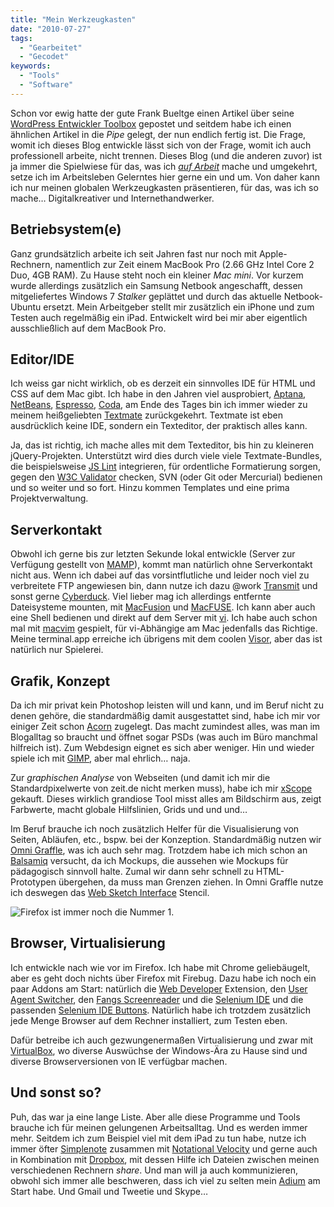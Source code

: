 ```yaml
---
title: "Mein Werkzeugkasten"
date: "2010-07-27"
tags:
  - "Gearbeitet"
  - "Gecodet"
keywords:
  - "Tools"
  - "Software"
---
```


Schon vor ewig hatte der gute Frank Bueltge einen Artikel über seine [WordPress Entwickler Toolbox](http://bueltge.de/meine-wordpress-entwickler-toolbox/1037/) gepostet und seitdem habe ich einen ähnlichen Artikel in die _Pipe_ gelegt, der nun endlich fertig ist. Die Frage, womit ich dieses Blog entwickle lässt sich von der Frage, womit ich auch professionell arbeite, nicht trennen. Dieses Blog (und die anderen zuvor) ist ja immer die Spielwiese für das, was ich [_auf Arbeit_](http://www.zeit.de) mache und umgekehrt, setze ich im Arbeitsleben Gelerntes hier gerne ein und um. Von daher kann ich nur meinen globalen Werkzeugkasten präsentieren, für das, was ich so mache… Digitalkreativer und Internethandwerker.

## Betriebsystem(e)

Ganz grundsätzlich arbeite ich seit Jahren fast nur noch mit Apple-Rechnern, namentlich zur Zeit einem MacBook Pro (2.66 GHz Intel Core 2 Duo, 4GB RAM). Zu Hause steht noch ein kleiner _Mac mini_. Vor kurzem wurde allerdings zusätzlich ein Samsung Netbook angeschafft, dessen mitgeliefertes Windows 7 _Stalker_ geplättet und durch das aktuelle Netbook-Ubuntu ersetzt. Mein Arbeitgeber stellt mir zusätzlich ein iPhone und zum Testen auch regelmäßig ein iPad. Entwickelt wird bei mir aber eigentlich ausschließlich auf dem MacBook Pro.

## Editor/IDE

Ich weiss gar nicht wirklich, ob es derzeit ein sinnvolles IDE für HTML und CSS auf dem Mac gibt. Ich habe in den Jahren viel ausprobiert, [Aptana](http://www.aptana.com/), [NetBeans](http://netbeans.org/index.html), [Espresso](http://macrabbit.com/espresso/), [Coda](http://www.panic.com/coda/), am Ende des Tages bin ich immer wieder zu meinem heißgeliebten [Textmate](http://macromates.com/) zurückgekehrt. Textmate ist eben ausdrücklich keine IDE, sondern ein Texteditor, der praktisch alles kann.

Ja, das ist richtig, ich mache alles mit dem Texteditor, bis hin zu kleineren jQuery-Projekten. Unterstützt wird dies durch viele viele Textmate-Bundles, die beispielsweise [JS Lint](http://www.jslint.com/) integrieren, für ordentliche Formatierung sorgen, gegen den [W3C Validator](http://validator.w3.org/) checken, SVN (oder Git oder Mercurial) bedienen und so weiter und so fort. Hinzu kommen Templates und eine prima Projektverwaltung.

## Serverkontakt

Obwohl ich gerne bis zur letzten Sekunde lokal entwickle (Server zur Verfügung gestellt von [MAMP](http://www.mamp.info/de/index.html)), kommt man natürlich ohne Serverkontakt nicht aus. Wenn ich dabei auf das vorsintflutliche und leider noch viel zu verbreitete FTP angewiesen bin, dann nutze ich dazu @work [Transmit](http://www.panic.com/transmit/) und sonst gerne [Cyberduck](http://cyberduck.de/). Viel lieber mag ich allerdings entfernte Dateisysteme mounten, mit [MacFusion](http://www.macfusionapp.org/) und [MacFUSE](http://code.google.com/p/macfuse/). Ich kann aber auch eine Shell bedienen und direkt auf dem Server mit [vi](http://de.wikipedia.org/wiki/Vi). Ich habe auch schon mal mit [macvim](http://code.google.com/p/macvim/) gespielt, für vi-Abhängige am Mac jedenfalls das Richtige. Meine terminal.app erreiche ich übrigens mit dem coolen [Visor](http://visor.binaryage.com/), aber das ist natürlich nur Spielerei.

## Grafik, Konzept

Da ich mir privat kein Photoshop leisten will und kann, und im Beruf nicht zu denen gehöre, die standardmäßig damit ausgestattet sind, habe ich mir vor einiger Zeit schon [Acorn](http://flyingmeat.com/acorn/) zugelegt. Das macht zumindest alles, was man im Blogalltag so braucht und öffnet sogar PSDs (was auch im Büro manchmal hilfreich ist). Zum Webdesign eignet es sich aber weniger. Hin und wieder spiele ich mit [GIMP](http://www.gimp.org/macintosh/), aber mal ehrlich… naja.

Zur _graphischen Analyse_ von Webseiten (und damit ich mir die Standardpixelwerte von zeit.de nicht merken muss), habe ich mir [xScope](http://iconfactory.com/software/xscope) gekauft. Dieses wirklich grandiose Tool misst alles am Bildschirm aus, zeigt Farbwerte, macht globale Hilfslinien, Grids und und und…

Im Beruf brauche ich noch zusätzlich Helfer für die Visualisierung von Seiten, Abläufen, etc., bspw. bei der Konzeption. Standardmäßig nutzen wir [Omni Graffle](http://www.omnigroup.com/products/omnigraffle/), was ich auch sehr mag. Trotzdem habe ich mich schon an [Balsamiq](http://www.balsamiq.com/products/mockups) versucht, da ich Mockups, die aussehen wie Mockups für pädagogisch sinnvoll halte. Zumal wir dann sehr schnell zu HTML-Prototypen übergehen, da muss man Grenzen ziehen. In Omni Graffle nutze ich deswegen das [Web Sketch Interface](http://graffletopia.com/stencils/459) Stencil.

![Firefox ist immer noch die Nummer 1.](/img/codecandies/screen1.jpg)

## Browser, Virtualisierung

Ich entwickle nach wie vor im Firefox. Ich habe mit Chrome geliebäugelt, aber es geht doch nichts über Firefox mit Firebug. Dazu habe ich noch ein paar Addons am Start: natürlich die [Web Developer](https://addons.mozilla.org/de/firefox/addon/60/) Extension, den [User Agent Switcher](https://addons.mozilla.org/de/firefox/addon/59/), den [Fangs Screenreader](https://addons.mozilla.org/de/firefox/addon/402/) und die [Selenium IDE](https://addons.mozilla.org/en-US/firefox/addon/2079/) und die passenden [Selenium IDE Buttons](https://addons.mozilla.org/de/firefox/addon/46131/). Natürlich habe ich trotzdem zusätzlich jede Menge Browser auf dem Rechner installiert, zum Testen eben.

Dafür betreibe ich auch gezwungenermaßen Virtualisierung und zwar mit [VirtualBox](http://www.virtualbox.org/), wo diverse Auswüchse der Windows-Ära zu Hause sind und diverse Browserversionen von IE verfügbar machen.

## Und sonst so?

Puh, das war ja eine lange Liste. Aber alle diese Programme und Tools brauche ich für meinen gelungenen Arbeitsalltag. Und es werden immer mehr. Seitdem ich zum Beispiel viel mit dem iPad zu tun habe, nutze ich immer öfter [Simplenote](http://simplenoteapp.com/) zusammen mit [Notational Velocity](http://notational.net/) und gerne auch in Kombination mit [Dropbox](https://www.dropbox.com/), mit dessen Hilfe ich Dateien zwischen meinen verschiedenen Rechnern _share_. Und man will ja auch kommunizieren, obwohl sich immer alle beschweren, dass ich viel zu selten mein [Adium](http://adium.im/) am Start habe. Und Gmail und Tweetie und Skype…
